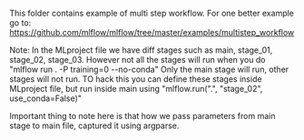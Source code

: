 This folder contains example of multi step workflow.
For one better example go to:  
https://github.com/mlflow/mlflow/tree/master/examples/multistep_workflow


Note:
In the MLproject file  we have diff stages such as main, stage_01, stage_02, stage_03.
However not all the stages will run when you do  "mlflow run . -P training=0 --no-conda" 
Only the main stage will run, other stages will not run. 
TO hack this you can define these stages inside MLproject file, but run inside main using  "mlflow.run(".", "stage_02", use_conda=False)"

Important thing to note here is that how we pass parameters from main stage to main file, captured it using argparse.

